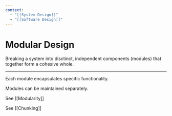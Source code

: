 ```yaml
---
context:
  - "[[System Design]]"
  - "[[Software Design]]"
---
```


# Modular Design

Breaking a system into disctinct, independent components (modules) that together form a cohesive whole.

---

Each module encapsulates specific functionality.

Modules can be maintained separately.

See [[Modularity]]

See [[Chunking]]
